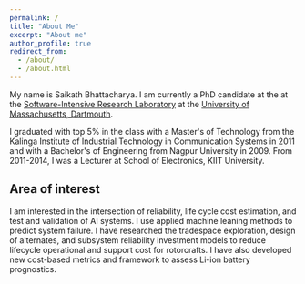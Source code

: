 ```yaml
---
permalink: /
title: "About Me"
excerpt: "About me"
author_profile: true
redirect_from:
  - /about/
  - /about.html
---
```


My name is Saikath Bhattacharya. I am currently a PhD candidate at the at the [Software-Intensive Research Laboratory](https://sasdlc.org/lab/#/) at the [University of Massachusetts, Dartmouth](https://www.umassd.edu/engineering/ece/).

I graduated with top 5% in the class with a Master's of Technology  from the Kalinga Institute of Industrial Technology in Communication Systems in 2011 and with a Bachelor's of Engineering from Nagpur University in 2009. From 2011-2014, I was a Lecturer at School of Electronics, KIIT University.


Area of interest
---
I am interested in the intersection of reliability, life cycle cost estimation, and test and validation of AI systems. I use applied machine leaning methods to predict system failure. I have researched the tradespace exploration, design of alternates, and subsystem reliability investment models to reduce lifecycle operational and support cost for rotorcrafts. I have also developed new cost-based metrics and framework to assess Li-ion battery prognostics.
